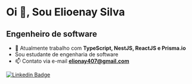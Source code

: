 # Oi 👋, Sou Elioenay Silva</h1>
## Engenheiro de software</h3>

- 🌱 Atualmente trabalho com **TypeScript, NestJS, ReactJS e Prisma.io**
- Sou estudante de engenharia de software
- 📫 Contato via e-mail **elionay407@gmail.com**

[![Linkedin Badge](https://img.shields.io/badge/LinkedIn-0077B5?style=for-the-badge&logo=linkedin&logoColor=white&link=https://www.linkedin.com/in/elioenays)](https://www.linkedin.com/in/elioenays)
